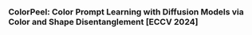 ### ColorPeel: Color Prompt Learning with Diffusion Models via  Color and Shape Disentanglement [ECCV 2024]
